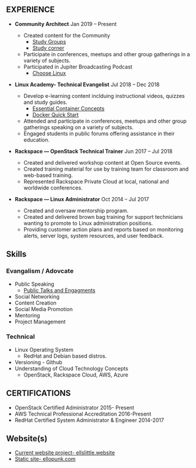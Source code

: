 ## EXPERIENCE

* **Community Architect**  Jan 2019 – Present
    * Created content for the Community
        * [Study Groups](https://www.youtube.com/playlist?list=PLUW3LUwQvegwm3L5fxnI9eqD1SPYl-m6b)
        * [Study corner](http://studycorner.live)
    * Participate in conferences, meetups and other group gatherings in a variety of subjects.
    * Participated in Jupiter Broadcasting Podcast 
      * [Choose Linux](https://chooselinux.show/)

* **Linux Academy- Technical Evangelist**  Jul 2018 – Dec 2018
    * Develop e-learning content inclduing instructional videos, quizzes and study guides.  
        * [Essential Container Concepts](https://linuxacademy.com/linux/training/course/name/essential-container-concepts)
        * [Docker Quick Start ](https://linuxacademy.com/devops/training/course/name/docker-quick-start)
    *  Attended and participate in conferences, meetups and other group gatherings speaking on a variety of subjects.
    *  Engaged students in public forums offering assistance in their education. 


* **Rackspace — OpenStack Technical Trainer** Jun 2017 – Jul 2018
    * Created and delivered workshop content at Open Source events.
    * Created training material for use by training team for classroom and web-based training. 
    * Represented Rackspace Private Cloud at local, national and worldwide conferences. 


* **Rackspace — Linux Administrator** Oct 2014 – Jul 2017
    * Created and oversaw mentorship program.
    * Created and delivered brown bag training for support technicians wanting to promote to Linux administration positions. 
    * Providing customer action plans and reports based on monitoring alerts, server logs, system resources, and user feedback.


## Skills 

### Evangalism / Adovcate 
* Public Speaking 
    * [Public Talks and Engagments](https://github.com/Ellopunk/public_talks)
* Social Networking 
* Content Creation 
* Social Media Promotion
* Mentoring 
* Project Management


### Technical 

* Linux Operating System 
    * RedHat and Debian based distros. 
* Versioning - Github 
* Understanding of Cloud Technology Concepts 
    * OpenStack, Rackspace Cloud, AWS, Azure 

## CERTIFICATIONS

* OpenStack Certified Administrator 
2015- Present
* AWS Technical Professional Accreditation
2016-Present
* RedHat Certified System Administrator & Engineer 
2014-2017

## Website(s)

* [Current website project- ellslittle.website](https://ellslittle.website)
* [Static site- ellopunk.com](http://ellopunk.com)

